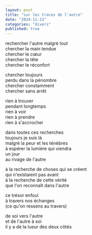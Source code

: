 ```yaml
---
layout: post
title: "sur les traces de l'autre"
date: "2024-11-23"
categories: "divers"
published: true
---
```


rechercher l'autre malgré tout  
chercher la main tendue  
chercher le cœur  
chercher la tête  
chercher le réconfort  

chercher toujours  
perdu dans la pénombre  
chercher constamment  
chercher sans arrêt  

rien à trouver  
pendant longtemps  
rien à voir  
rien à prendre  
rien à s'accrocher  

dans toutes ces recherches  
toujours je suis là  
malgré la peur et les ténèbres  
à espérer la lumière qui viendra  
un jour  
au rivage de l'autre  

à la recherche de choses qui se créent  
qui n'existaient pas avant  
à la recherche de cette vérité  
que l'on reconnaît dans l'autre   

ce trésor enfoui  
à travers nos échanges  
(ce qu'on ressens au travers)  

de soi vers l'autre  
et de l'autre à soi  
il y a de la lueur des deux côtés  
